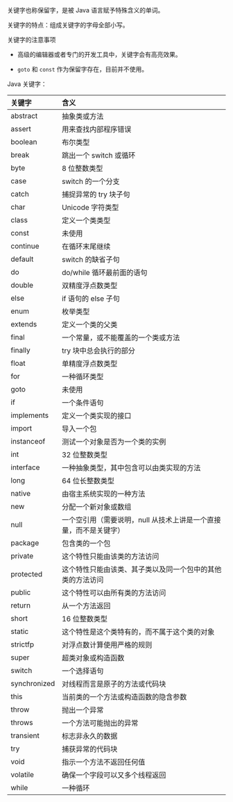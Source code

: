 关键字也称保留字，是被 Java 语言赋予特殊含义的单词。

关键字的特点：组成关键字的字母全部小写。  

关键字的注意事项  
- 高级的编辑器或者专门的开发工具中，关键字会有高亮效果。

- `goto` 和 `const` 作为保留字存在，目前并不使用。

Java 关键字：

| 关键字 | 含义 |
| :- | :- |  
| abstract | 抽象类或方法 |  
| assert | 用来查找内部程序错误 |  
| boolean | 布尔类型 |  
| break | 跳出一个 switch 或循环 |  
| byte | 8 位整数类型 |  
| case | switch 的一个分支 |  
| catch | 捕捉异常的 try 块子句 |  
| char | Unicode 字符类型 |  
| class | 定义一个类类型 |  
| const | 未使用 |  
| continue | 在循环末尾继续 |  
| default | switch 的缺省子句 |  
| do | do/while 循环最前面的语句 |
| double | 双精度浮点数类型 |  
| else | if 语句的 else 子句 |  
| enum | 枚举类型 |  
| extends | 定义一个类的父类 |  
| final | 一个常量，或不能覆盖的一个类或方法 |  
| finally | try 块中总会执行的部分 |  
| float | 单精度浮点数类型 |  
| for | 一种循环类型 |  
| goto | 未使用 |  
| if | 一个条件语句 |  
| implements | 定义一个类实现的接口 |  
| import | 导入一个包 |  
| instanceof | 测试一个对象是否为一个类的实例 |  
| int | 32 位整数类型 |  
| interface | 一种抽象类型，其中包含可以由类实现的方法 |  
| long | 64 位长整数类型 |  
| native | 由宿主系统实现的一种方法 |  
| new | 分配一个新对象或数组 |  
| null | 一个空引用（需要说明，null 从技术上讲是一个直接量，而不是关键字） |  
| package | 包含类的一个包 |  
| private | 这个特性只能由该类的方法访问 |  
| protected | 这个特性只能由该类、其子类以及同一个包中的其他类的方法访问 |  
| public | 这个特性可以由所有类的方法访问 |  
| return | 从一个方法返回 |  
| short | 16 位整数类型 |  
| static | 这个特性是这个类特有的，而不属于这个类的对象 |  
| strictfp | 对浮点数计算使用严格的规则 |  
| super | 超类对象或构造函数 |  
| switch | 一个选择语句 |  
| synchronized | 对线程而言是原子的方法或代码块 |  
| this | 当前类的一个方法或构造函数的隐含参数 |  
| throw | 抛出一个异常 |  
| throws | 一个方法可能抛出的异常 |  
| transient | 标志非永久的数据 |  
| try | 捕获异常的代码块 |  
| void | 指示一个方法不返回任何值 |  
| volatile | 确保一个字段可以又多个线程返回 |  
| while | 一种循环 |  